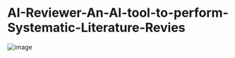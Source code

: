 # AI-Reviewer-An-AI-tool-to-perform-Systematic-Literature-Revies

![image](https://github.com/user-attachments/assets/339ceb6d-25f6-4ccb-a9bd-2e592363c0af)


